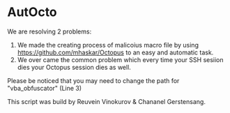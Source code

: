 # AutOcto
We are resolving 2 problems:

1. We made the creating process of malicoius macro file by using https://github.com/mhaskar/Octopus to an easy and automatic task.
2. We over came the common problem which every time your SSH sesiion dies your Octopus session dies as well.

Please be noticed that you may need to change the path for "vba_obfuscator" (Line 3)


This script was build by Reuvein Vinokurov & Chananel Gerstensang.





